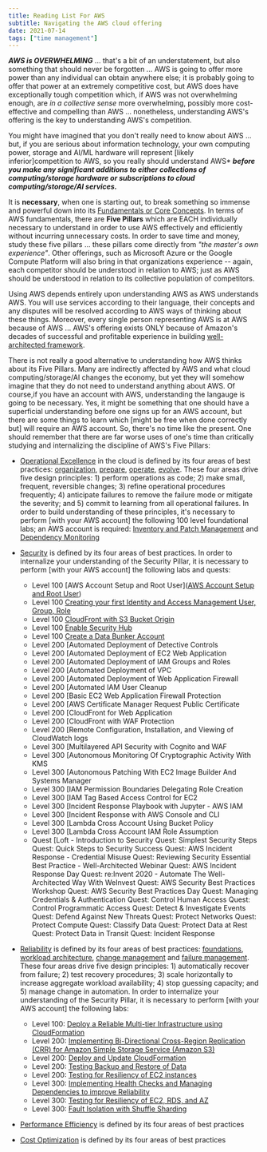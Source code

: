 ```yaml
---
title: Reading List For AWS
subtitle: Navigating the AWS cloud offering
date: 2021-07-14
tags: ["time management"]
---
```



***AWS is OVERWHELMING*** ... that's a bit of an understatement, but also something that should never be forgotten ... AWS is going to offer more power than any individual can obtain anywhere else; it is probably going to offer that power at an extremely competitive cost, but AWS does have exceptionally tough competition which, if AWS was not overwhelming enough, are *in a collective sense* more overwhelming, possibly more cost-effective and compelling than AWS ... nonetheless, understanding AWS's offering is the key to understanding AWS's competition. 

You might have imagined that you don't really need to know about AWS ... but, if you are serious about information technology, your own computing power, storage and AI/ML hardware will represent [likely inferior]competition to AWS, so you really should understand AWS* ***before you make any significant additions to either collections of computing/storage hardware or subscriptions to cloud computing/storage/AI services.***

It is **necessary**, when one is starting out, to break something so immense and powerful down into its [Fundamentals or Core Concepts](https://aws.amazon.com/getting-started/fundamentals-core-concepts/). In terms of AWS fundamentals, there are **Five Pillars** which are EACH individually necessary to understand in order to use AWS effectively and efficiently without incurring unnecessary costs. In order to save time and money, study these five pillars ... these pillars come directly from *"the master's own experience"*.  Other offerings, such as Microsoft Azure or the Google Compute Platform will also bring in that organizations experience -- again, each competitor should be understood in relation to AWS; just as AWS should be understood in relation to its collective population of competitors.

Using AWS depends entirely upon understanding AWS as AWS understands AWS. You will use services according to their language, their concepts and any disputes will be resolved according to AWS ways of thinking about these things. Moreover, every single person representing AWS is at AWS because of AWS ... AWS's offering exists ONLY because of Amazon's decades of successful and profitable experience in building [well-architected framework](https://aws.amazon.com/architecture/well-architected/). 

There is not really a good alternative to understanding how AWS thinks about its Five Pillars. Many are indirectly affected by AWS and what cloud computing/storage/AI changes the economy, but yet they will somehow imagine that they do not need to understand anything about AWS. Of course,if you have an account with AWS, understanding the langauge is going to be necessary. Yes, it might be something that one should have a superficial understanding before one signs up for an AWS account, but there are some things to learn which [might be free when done correctly but] will require an AWS account. So, there's no time like the present. One should remember that there are far worse uses of one's time than critically studying and internalizing the discipline of AWS's Five Pillars:

* [Operational Excellence](https://docs.aws.amazon.com/wellarchitected/latest/operational-excellence-pillar/welcome.html) in the cloud is defined by its four areas of best practices: [organization](https://docs.aws.amazon.com/wellarchitected/latest/operational-excellence-pillar/organization.html), [prepare](https://docs.aws.amazon.com/wellarchitected/latest/operational-excellence-pillar/prepare.html), [operate](https://docs.aws.amazon.com/wellarchitected/latest/operational-excellence-pillar/operate.html), [evolve](https://docs.aws.amazon.com/wellarchitected/latest/operational-excellence-pillar/evolve.html). These four areas drive five design principles: 1) perform operations as code; 2) make small, frequent, reversible changes; 3) refine operational procedures frequently; 4) anticipate failures to remove the failure mode or mitigate the severity; and 5) commit to learning from all operational failures. In order to build understanding of these principles, it's necessary to perform [with your AWS account] the following 100 level foundational labs; an AWS account is required: [Inventory and Patch Management](https://www.wellarchitectedlabs.com/operational-excellence/100_labs/100_inventory_patch_management/) and [Dependency Monitoring](https://www.wellarchitectedlabs.com/operational-excellence/100_labs/100_dependency_monitoring/) 

* [Security](https://docs.aws.amazon.com/wellarchitected/latest/security-pillar/welcome.html) is defined by its four areas of best practices. In order to internalize your understanding of the Security Pillar, it is necessary to perform [with your AWS account] the following labs and quests:
  * Level 100 [AWS Account Setup and Root User]([AWS Account Setup and Root User](https://www.wellarchitectedlabs.com/security/100_labs/100_aws_account_and_root_user/))
  * Level 100 [Creating your first Identity and Access Management User, Group, Role](https://www.wellarchitectedlabs.com/security/100_labs/100_basic_identity_and_access_management_user_group_role/)
  * Level 100 [CloudFront with S3 Bucket Origin](https://www.wellarchitectedlabs.com/security/100_labs/100_cloudfront_with_s3_bucket_origin/)
  * Level 100 [Enable Security Hub](https://www.wellarchitectedlabs.com/security/100_labs/100_enable_security_hub/)
  * Level 100 [Create a Data Bunker Account](https://www.wellarchitectedlabs.com/security/100_labs/100_create_a_data_bunker/)
  * Level 200 [Automated Deployment of Detective Controls
  * Level 200 [Automated Deployment of EC2 Web Application
  * Level 200 [Automated Deployment of IAM Groups and Roles
  * Level 200 [Automated Deployment of VPC
  * Level 200 [Automated Deployment of Web Application Firewall
  * Level 200 [Automated IAM User Cleanup
  * Level 200 [Basic EC2 Web Application Firewall Protection
  * Level 200 [AWS Certificate Manager Request Public Certificate
  * Level 200 [CloudFront for Web Application
  * Level 200 [CloudFront with WAF Protection
  * Level 200 [Remote Configuration, Installation, and Viewing of CloudWatch logs
  * Level 300 [Multilayered API Security with Cognito and WAF
  * Level 300 [Autonomous Monitoring Of Cryptographic Activity With KMS
  * Level 300 [Autonomous Patching With EC2 Image Builder And Systems Manager
  * Level 300 [IAM Permission Boundaries Delegating Role Creation
  * Level 300 [IAM Tag Based Access Control for EC2
  * Level 300 [Incident Response Playbook with Jupyter - AWS IAM
  * Level 300 [Incident Response with AWS Console and CLI
  * Level 300 [Lambda Cross Account Using Bucket Policy
  * Level 300 [Lambda Cross Account IAM Role Assumption
  * Quest [Loft - Introduction to Security
Quest: Simplest Security Steps
Quest: Quick Steps to Security Success
Quest: AWS Incident Response - Credential Misuse
Quest: Reviewing Security Essential Best Practice - Well-Architected Webinar
Quest: AWS Incident Response Day
Quest: re:Invent 2020 - Automate The Well-Architected Way With WeInvest
Quest: AWS Security Best Practices Workshop
Quest: AWS Security Best Practices Day
Quest: Managing Credentials & Authentication
Quest: Control Human Access
Quest: Control Programmatic Access
Quest: Detect & Investigate Events
Quest: Defend Against New Threats
Quest: Protect Networks
Quest: Protect Compute
Quest: Classify Data
Quest: Protect Data at Rest
Quest: Protect Data in Transit
Quest: Incident Response


* [Reliability](https://docs.aws.amazon.com/wellarchitected/latest/reliability-pillar/welcome.html) is defined by its four areas of best practices: [foundations](https://docs.aws.amazon.com/wellarchitected/latest/reliability-pillar/foundations.html), [workload architecture](https://docs.aws.amazon.com/wellarchitected/latest/reliability-pillar/workload-architecture.html), [change management](https://docs.aws.amazon.com/wellarchitected/latest/reliability-pillar/change-management.html) and [failure management](https://docs.aws.amazon.com/wellarchitected/latest/reliability-pillar/failure-management.html). These four areas drive five design principles: 1) automatically recover from failure; 2) test recovery procedures; 3) scale horizontally to increase aggregate workload availability; 4) stop guessing capacity; and 5) manage change in automation. In order to internalize your understanding of the Security Pillar, it is necessary to perform [with your AWS account] the following labs: 
  * Level 100: [Deploy a Reliable Multi-tier Infrastructure using CloudFormation](https://www.wellarchitectedlabs.com/reliability/100_labs/100_deploy_cloudformation/)
  * Level 200: [Implementing Bi-Directional Cross-Region Replication (CRR) for Amazon Simple Storage Service (Amazon S3)](https://www.wellarchitectedlabs.com/reliability/200_labs/200_bidirectional_replication_for_s3/)
  * Level 200: [Deploy and Update CloudFormation](https://www.wellarchitectedlabs.com/reliability/200_labs/200_deploy_and_update_cloudformation/)
  * Level 200: [Testing Backup and Restore of Data](https://www.wellarchitectedlabs.com/reliability/200_labs/200_testing_backup_and_restore_of_data/)
  * Level 200: [Testing for Resiliency of EC2 instances](https://www.wellarchitectedlabs.com/reliability/200_labs/200_testing_for_resiliency_of_ec2/)
  * Level 300: [Implementing Health Checks and Managing Dependencies to improve Reliability](https://www.wellarchitectedlabs.com/reliability/300_labs/300_health_checks_and_dependencies/)
  * Level 300: [Testing for Resiliency of EC2, RDS, and AZ](https://www.wellarchitectedlabs.com/reliability/300_labs/300_testing_for_resiliency_of_ec2_rds_and_s3/)
  * Level 300: [Fault Isolation with Shuffle Sharding](https://www.wellarchitectedlabs.com/reliability/300_labs/300_fault_isolation_with_shuffle_sharding/)


* [Performance Efficiency](https://docs.aws.amazon.com/wellarchitected/latest/performance-efficiency-pillar/welcome.html) is defined by its four areas of best practices

* [Cost Optimization](https://docs.aws.amazon.com/wellarchitected/latest/cost-optimization-pillar/welcome.html) is defined by its four areas of best practices


